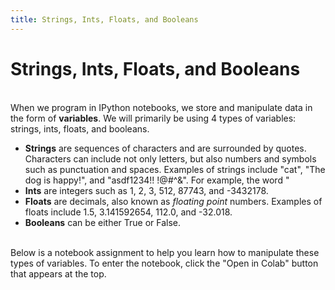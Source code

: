 ```yaml
---
title: Strings, Ints, Floats, and Booleans
---
```


# Strings, Ints, Floats, and Booleans

<br>
When we program in IPython notebooks, we store and manipulate data in the form of <b>variables</b>. We will primarily be using 4 types of variables: strings, ints, floats, and booleans.
<ul>
  <li><b>Strings</b> are sequences of characters and are surrounded by quotes. Characters can include not only letters, but also numbers and symbols such as punctuation and spaces. Examples of strings include "cat", "The dog is happy!", and "asdf1234!! !@#^&". For example, the word "</li>
  <li><b>Ints</b> are integers such as 1, 2, 3, 512, 87743, and -3432178.</li>
  <li><b>Floats</b> are decimals, also known as <i>floating point</i> numbers. Examples of floats include 1.5, 3.141592654, 112.0, and -32.018.</li>
  <li><b>Booleans</b> can be either True or False.
</ul>

<br>
Below is a notebook assignment to help you learn how to manipulate these types of variables. To enter the notebook, click the "Open in Colab" button that appears at the top.

<!--<small><i>(If you are unable to see the notebook below, click <a href='https://nbviewer.jupyter.org/github/jpskycak/aihigh/blob/master/intro-to-ai/codingBootcamp_gettingStartedInColab.ipynb'>here</a>.)</i></small>-->

<!--<iframe src="https://nbviewer.jupyter.org/github/jpskycak/aihigh/blob/master/intro-to-ai/codingBootcamp_gettingStartedInColab.ipynb" style="display: block; width: 98%; height: 500px;" frameborder="0" marginheight="0" marginwidth="0" align="center">Loading...</iframe>-->

